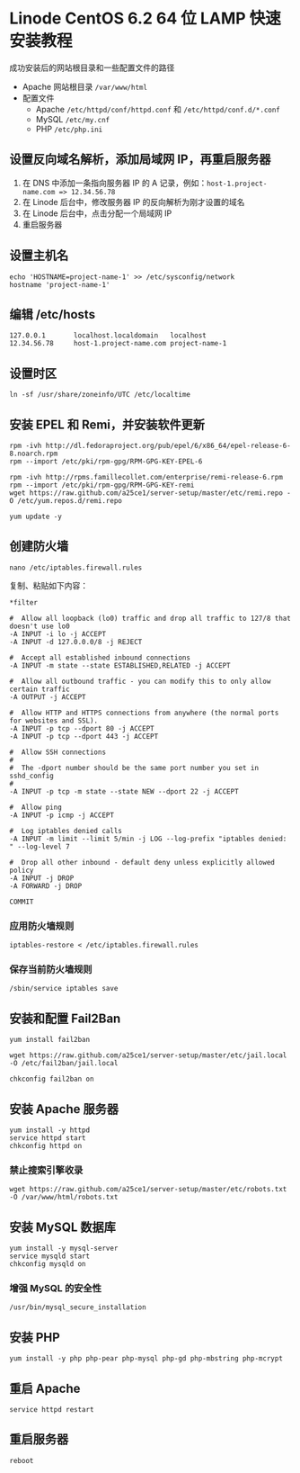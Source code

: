 # Linode CentOS 6.2 64 位 LAMP 快速安装教程

成功安装后的网站根目录和一些配置文件的路径

* Apache 网站根目录 `/var/www/html`
* 配置文件
    * Apache `/etc/httpd/conf/httpd.conf` 和 `/etc/httpd/conf.d/*.conf`
    * MySQL `/etc/my.cnf`
    * PHP `/etc/php.ini`

## 设置反向域名解析，添加局域网 IP，再重启服务器

1. 在 DNS 中添加一条指向服务器 IP 的 A 记录，例如：`host-1.project-name.com => 12.34.56.78`
2. 在 Linode 后台中，修改服务器 IP 的反向解析为刚才设置的域名
3. 在 Linode 后台中，点击分配一个局域网 IP
4. 重启服务器

## 设置主机名

    echo 'HOSTNAME=project-name-1' >> /etc/sysconfig/network
    hostname 'project-name-1'

## 编辑 /etc/hosts

    127.0.0.1       localhost.localdomain   localhost
    12.34.56.78     host-1.project-name.com project-name-1

## 设置时区

    ln -sf /usr/share/zoneinfo/UTC /etc/localtime

## 安装 EPEL 和 Remi，并安装软件更新

    rpm -ivh http://dl.fedoraproject.org/pub/epel/6/x86_64/epel-release-6-8.noarch.rpm
    rpm --import /etc/pki/rpm-gpg/RPM-GPG-KEY-EPEL-6
    
    rpm -ivh http://rpms.famillecollet.com/enterprise/remi-release-6.rpm
    rpm --import /etc/pki/rpm-gpg/RPM-GPG-KEY-remi
    wget https://raw.github.com/a25ce1/server-setup/master/etc/remi.repo -O /etc/yum.repos.d/remi.repo
    
    yum update -y

## 创建防火墙

    nano /etc/iptables.firewall.rules

复制、粘贴如下内容：

    *filter
    
    #  Allow all loopback (lo0) traffic and drop all traffic to 127/8 that doesn't use lo0
    -A INPUT -i lo -j ACCEPT
    -A INPUT -d 127.0.0.0/8 -j REJECT
    
    #  Accept all established inbound connections
    -A INPUT -m state --state ESTABLISHED,RELATED -j ACCEPT
    
    #  Allow all outbound traffic - you can modify this to only allow certain traffic
    -A OUTPUT -j ACCEPT
    
    #  Allow HTTP and HTTPS connections from anywhere (the normal ports for websites and SSL).
    -A INPUT -p tcp --dport 80 -j ACCEPT
    -A INPUT -p tcp --dport 443 -j ACCEPT
    
    #  Allow SSH connections
    #
    #  The -dport number should be the same port number you set in sshd_config
    #
    -A INPUT -p tcp -m state --state NEW --dport 22 -j ACCEPT
    
    #  Allow ping
    -A INPUT -p icmp -j ACCEPT
    
    #  Log iptables denied calls
    -A INPUT -m limit --limit 5/min -j LOG --log-prefix "iptables denied: " --log-level 7
    
    #  Drop all other inbound - default deny unless explicitly allowed policy
    -A INPUT -j DROP
    -A FORWARD -j DROP
    
    COMMIT

### 应用防火墙规则

    iptables-restore < /etc/iptables.firewall.rules

### 保存当前防火墙规则

    /sbin/service iptables save

## 安装和配置 Fail2Ban

    yum install fail2ban
    
    wget https://raw.github.com/a25ce1/server-setup/master/etc/jail.local -O /etc/fail2ban/jail.local
    
    chkconfig fail2ban on

## 安装 Apache 服务器

    yum install -y httpd
    service httpd start
    chkconfig httpd on

### 禁止搜索引擎收录

    wget https://raw.github.com/a25ce1/server-setup/master/etc/robots.txt -O /var/www/html/robots.txt

## 安装 MySQL 数据库

    yum install -y mysql-server
    service mysqld start
    chkconfig mysqld on

### 增强 MySQL 的安全性

    /usr/bin/mysql_secure_installation

## 安装 PHP

    yum install -y php php-pear php-mysql php-gd php-mbstring php-mcrypt

## 重启 Apache

    service httpd restart

## 重启服务器

    reboot


